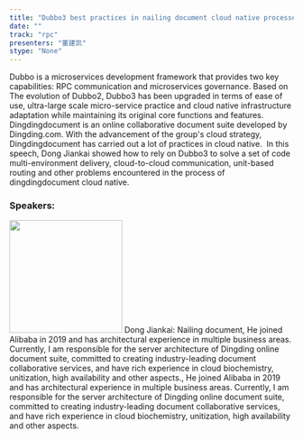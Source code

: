 ```yaml
---
title: "Dubbo3 best practices in nailing document cloud native processes"
date: "" 
track: "rpc"
presenters: "董建凯"
stype: "None"
---
```

Dubbo is a microservices development framework that provides two key capabilities: RPC communication and microservices governance. Based on The evolution of Dubbo2, Dubbo3 has been upgraded in terms of ease of use, ultra-large scale micro-service practice and cloud native infrastructure adaptation while maintaining its original core functions and features. ​
Dingdingdocument is an online collaborative document suite developed by Dingding.com. With the advancement of the group's cloud strategy, Dingdingdocument has carried out a lot of practices in cloud native. ​
In this speech, Dong Jiankai showed how to rely on Dubbo3 to solve a set of code multi-environment delivery, cloud-to-cloud communication, unit-based routing and other problems encountered in the process of dingdingdocument cloud native. ​
 ### Speakers: 
 <img src="images/speaker/1038.png" width="200" />
 Dong Jiankai: Nailing document, He joined Alibaba in 2019 and has architectural experience in multiple business areas. Currently, I am responsible for the server architecture of Dingding online document suite, committed to creating industry-leading document collaborative services, and have rich experience in cloud biochemistry, unitization, high availability and other aspects., He joined Alibaba in 2019 and has architectural experience in multiple business areas. Currently, I am responsible for the server architecture of Dingding online document suite, committed to creating industry-leading document collaborative services, and have rich experience in cloud biochemistry, unitization, high availability and other aspects.
 
